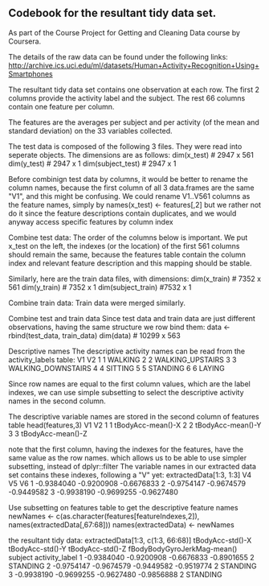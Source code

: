
## Codebook for the resultant tidy data set. 

As part of the Course Project for Getting and Cleaning Data course by Coursera.

The details of the raw data can be found under the following links:
http://archive.ics.uci.edu/ml/datasets/Human+Activity+Recognition+Using+Smartphones 

The resultant tidy data set contains one observation at each row.
The first 2 columns provide the activity label and the subject.
The rest 66 columns contain one feature per column.

The features are the averages per subject and per activity (of the mean and standard deviation) on the 33 variables collected.

The test data is composed of the following 3 files. They were read into seperate 
objects. The dimensions are as follows:
dim(x_test) # 2947 x 561 
dim(y_test) # 2947 x 1
dim(subject_test) # 2947 x 1

Before combinign test data by columns, it would be better to rename the column names, 
because the first column of all 3 data.frames are the same "V1", and this might be confusing.
We could rename V1..V561 columns as the feature names, simply by names(x_test) <- features[,2] 
but we rather not do it since the feature descriptions contain duplicates, 
and we would anyway access specific features by column index

Combine test data: 
The order of the columns below is important. We put x_test on the left, 
 the indexes (or the location) of the first 561 columns should remain the same, 
 because the features table contain the column index and relevant feature description 
 and this mapping should be stable.
 
Similarly, here are the train data files, with dimensions:
dim(x_train) # 7352 x 561
dim(y_train) # 7352 x 1
dim(subject_train) #7532 x 1

Combine train data:
Train data were merged similarly.

Combine test and train data 
Since test data and train data are just different observations, having the same structure we row bind them:
data <- rbind(test_data, train_data)
dim(data) # 10299 x 563

Descriptive names
The descriptive activity names can be read from the activity_labels table:
  V1                 V2
1  1            WALKING
2  2   WALKING_UPSTAIRS
3  3 WALKING_DOWNSTAIRS
4  4            SITTING
5  5           STANDING
6  6             LAYING

Since row names are equal to the first column values, which are the label indexes,
 we can use simple subsetting to select the descriptive activity names in the second column. 
 
The descriptive variable names are stored in the second column of features table
head(features,3)
  V1                V2
1  1 tBodyAcc-mean()-X
2  2 tBodyAcc-mean()-Y
3  3 tBodyAcc-mean()-Z

note that the first column, having the indexes for the features, have the same value as the row names.
 which allows us to be able to use simpler subsetting, instead of dplyr::filter
The variable names in our extracted data set contains these indexes, following a "V" yet:
extractedData[1:3, 1:3]
          V4         V5         V6
1 -0.9384040 -0.9200908 -0.6676833
2 -0.9754147 -0.9674579 -0.9449582
3 -0.9938190 -0.9699255 -0.9627480

Use subsetting on features table to get the descriptive feature names
newNames <- c(as.character(features[featureIndexes,2]), names(extractedData[,67:68]))
names(extractedData) <- newNames

the resultant tidy data:
extractedData[1:3, c(1:3, 66:68)]
  tBodyAcc-std()-X tBodyAcc-std()-Y tBodyAcc-std()-Z fBodyBodyGyroJerkMag-mean() subject    activity_label
1       -0.9384040       -0.9200908       -0.6676833                  -0.8901655       2          STANDING
2       -0.9754147       -0.9674579       -0.9449582                  -0.9519774       2          STANDING
3       -0.9938190       -0.9699255       -0.9627480                  -0.9856888       2          STANDING
